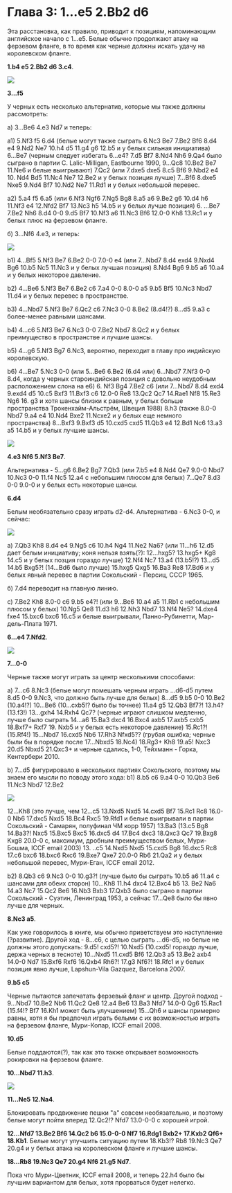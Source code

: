 # Глава 3: 1...e5 2.Bb2 d6

Эта расстановка, как правило, приводит к позициям, напоминающим английское начало с 1...e5. Белые обычно продолжают атаку на ферзевом фланге, в то время как черные должны искать удачу на королевском фланге.

 **1.b4 e5 2.Bb2 d6 3.c4**.

![](pics/pic-3-1.png)

**3...f5**

У черных есть несколько альтернатив, которые мы также должны рассмотреть:

a) 3...Be6 4.e3 Nd7 и теперь:

a1) 5.Nf3 f5 6.d4 (белые могут также сыграть 6.Nc3 Be7 7.Be2 Bf6 8.d4 e4 9.Nd2 Ne7 10.h4 d5 11.g4 g6 12.b5 и у белых сильная инициатива) 6...Be7 (черным следует избегать 6...e4? 7.d5 Bf7 8.Nd4 Nh6 9.Qa4 было сыграно в партии С. Lalic-Milligan, Eastbourne 1990, 9...Qc8 10.Be2 Be7 11.Ne6 и белые выигрывают) 7.Qc2 (или 7.dxe5 dxe5 8.c5 Bf6 9.Nbd2 e4 10. Nd4 Bd5 11.Nc4 Ne7 12.Be2 и у белых позиция лучше) 7...Bf6 8.dxe5 Nxe5 9.Nd4 Bf7 10.Nd2 Ne7 11.Rd1 и у белых небольшой перевес.

a2) 5.a4 f5 6.a5 (или 6.Nf3 Ngf6 7.Ng5 Bg8 8.a5 a6 9.Be2 g6 10.d4 h6 11.Nf3 e4 12.Nfd2 Bf7 13.Nc3 h5 14.b5 и у белых лучше позиция) 6. ...Be7 7.Be2 Nh6 8.d4 0-0 9.d5 Bf7 10.Nf3 a6 11.Nc3 Bf6 12.0-0 Kh8 13.Rc1 и у белых плюс на ферзевом фланге.

б) 3...Nf6 4.e3, и теперь:

![](pics/pic-3-2.png)

b1) 4...Bf5 5.Nf3 Be7 6.Be2 0-0 7.0-0 e4 (или 7...Nbd7 8.d4 exd4 9.Nxd4 Bg6 10.b5 Nc5 11.Nc3 и у белых лучшая позиция) 8.Nd4 Bg6 9.b5 a6 10.a4 и у белых некоторое давление.

b2) 4...Be6 5.Nf3 Be7 6.Be2 c6 7.a4 0-0 8.0-0 a5 9.b5 Bf5 10.Nc3 Nbd7 11.d4 и у белых перевес в пространстве.

b3) 4...Nbd7 5.Nf3 Be7 6.Qc2 c6 7.Nc3 0-0 8.Be2 (8.d4!?) 8...d5 9.a3 с более-менее равными шансами.

b4) 4...c6 5.Nf3 Be7 6.Nc3 0-0 7.Be2 Nbd7 8.Qc2 и у белых преимущество в пространстве и лучшие шансы.

b5) 4...g6 5.Nf3 Bg7 6.Nc3, вероятно, переходит в главу про индийскую королевскую.

b6) 4...Be7 5.Nc3 0-0 (или 5...Be6 6.Be2 (6.d4 или) 6...Nbd7 7.Nf3 0-0 8.d4, когда у черных староиндийская позиция с довольно неудобным расположением слона на е6) 6. Nf3 Bg4 7.Be2 c6 (или 7...Nbd7 8.d4 exd4 9.exd4 d5 10.c5 Bxf3 11.Bxf3 c6 12.0-0 Re8 13.Qc2 Qc7 14.Rae1 Nf8 15.Re3 Ng6 16. g3 и хотя шансы близки к равным, у белых больше пространства Трокенхайм-Альстрём, Швеция 1988) 8.h3 (также 8.0-0 Nbd7 9.a4 e4 10.Nd4 Bxe2 11.Ncxe2 и у белых еще немного пространства) 8...Bxf3 9.Bxf3 d5 10.cxd5 cxd5 11.Qb3 e4 12.Bd1 Nc6 13.a3 a5 14.b5 и у белых лучшие шансы.

![](pics/pic-3-3.png)

**4.e3 Nf6 5.Nf3 Be7**.

Альтернатива - 5...g6 6.Be2 Bg7 7.Qb3 (или 7.b5 e4 8.Nd4 Qe7 9.0-0 Nbd7 10.Nc3 0-0 11.f4 Nc5 12.a4 с небольшим плюсом для белых) 7...Qe7 8.d3 0-0 9.0-0 и у белых есть некоторые шансы.

**6.d4**

Белым необязательно сразу играть d2-d4. Альтернатива - 6.Nc3 0-0, и сейчас:

![](pics/pic-3-4.png)

a) 7.Qb3 Kh8 8.d4 e4 9.Ng5 c6 10.h4 Ng4 11.Ne2 Na6? (или 11...h6 12.d5 дает белым инициативу; коня нельзя взять(?): 12...hxg5? 13.hxg5+ Kg8 14.c5 и у белых позция гораздо лучше) 12.Nf4 Nc7 13.a4 (13.b5!?) 13...d5 14.b5 Bxg5?! (14...Bd6 было лучше) 15.hxg5 Qxg5 16.Ba3 Re8 17.Bd6 и у белых явный перевес в партии Сокольский - Персиц, СССР 1965.

б) 7.d4 переводит на главную линию.

c) 7.Be2 Kh8 8.0-0 c6 9.b5 e4?! (или 9...Be6 10.a4 a5 11.Rb1 с небольшим плюсом у белых) 10.Ng5 Qe8 11.d3 h6 12.Nh3 Nbd7 13.Nf4 Ne5? 14.dxe4 fxe4 15.bxc6 bxc6 16.c5 и белые выигрывали, Панно-Рубинетти, Мар-дель-Плата 1971.

**6...e4 7.Nfd2**.

![](pics/pic-3-5.png)

**7...0-0**

Черные также могут играть за центр несколькими способами:

a) 7...c6 8.Nc3 (белые могут помешать черным играть ...d6-d5 путем 8.d5 0-0 9.Nc3, что должно быть лучше для белых) 8...d5 9.b5 0-0 10.Be2 (10.a4!?) 10...Be6 (10...cxb5!? было бы точнее) 11.a4 g5 12.Qb3 Bf7?! 13.h4? (13.f3!) 13...gxh4 14.Rxh4 Qc7? (черные играют слишком медленно, лучше было сыграть 14...a6 15.Ba3 dxc4 16.Bxc4 axb5 17.axb5 cxb5 18.Bxf7+ Rxf7 19. Nxb5 и у белых есть некоторое давление) 15.Rc1?! (15.Rf4!) 15...Nbd7 16.cxd5 Nb6 17.Rh3 Nfxd5?? (грубая ошибка; черные были бы в порядке после 17...Nbxd5 18.Nc4) 18.Rg3+ Kh8 19.a5! Nxc3 20.d5 Nbxd5 21.Qxc3+ и черные сдались, 1-0, Тейхманн - Горка, Кентербери 2010.

b) 7...d5 фигурировало в нескольких партиях Сокольского, поэтому мы знаем его мысли по поводу этого хода: b1) 8.b5 c6 9.a4 0-0 10.Qb3 Be6 11.Nc3 Nbd7 12.Be2

![](pics/pic-3-6.png)

12...Kh8 (это лучше, чем 12...c5 13.Nxd5 Nxd5 14.cxd5 Bf7 15.Rc1 Rc8 16.0-0 Nb6 17.dxc5 Nxd5 18.Bc4 Rxc5 19.Rfd1 и белые выигрывали в партии Сокольский - Самарян, полуфинал ЧМ корр 1957) 13.Ba3 (13.c5 Bg8 14.Ba3?! Nxc5 15.Bxc5 Bxc5 16.dxc5 d4 17.Bc4 dxc3 18.Qxc3 Qc7 19.Bxg8 Kxg8 20.0-0 с, максимум, дробным преимуществом белых, Мури-Бошма, ICCF email 2003) 13. ..c5 14.Nxd5 Nxd5 15.cxd5 Bg8 16.dxc5 Rc8 17.c6 bxc6 18.bxc6 Rxc6 19.Bxe7 Qxe7 20.0-0 Rb6 21.Qa2 и у белых небольшой перевес, Мури-Еган, ICCF email 2012.

b2) 8.Qb3 c6 9.Nc3 0-0 10.g3?! (лучше было бы сыграть 10.b5 a6 11.a4 с шансами для обеих сторон) 10...Kh8 11.h4 dxc4 12.Bxc4 b5 13. Be2 Na6 14.a3 Nc7 15.Qc2 Be6 16.Nb3 Bxb3 17.Qxb3 было сыграно в партии Сокольский - Суэтин, Ленинград 1953, а сейчас 17...Qe8 было бы явно лучше для черных.

**8.Nc3 a5**.

Как уже говорилось в книге, мы обычно приветствуем это наступление (?развитие). Другой ход - 8...c6, с целью сыграть ...d6-d5, но белые не должны этого допускать: 9.d5! cxd5?! 10.Nxd5 (10.cxd5! гораздо лучше, держа черных в тесноте) 10...Nxd5 11.cxd5 Bf6 12.Qb3 a5 13.Be2 axb4 14.0-0 Nd7 15.Bxf6 Rxf6 16.Qxb4 Rh6?! 17.g3 Nf6?! 18.Rfc1 и у белых позиция явно лучше, Lapshun-Vila Gazquez, Barcelona 2007.

**9.b5 c5**

Черные пытаются запечатать ферзевый фланг и центр. Другой подход - 9...Nbd7 10.Be2 Nb6 11.Qc2 Qe8 12.a4 Be6 13.Ba3 Nfd7 14.0-0 Qg6 15.Rac1 (15.f4!? Bf7 16.Kh1 может быть улучшением) 15...Qh6 и шансы примерно равны, хотя я бы предпочел играть белыми с их возможностью играть на ферзевом фланге, Мури-Копар, ICCF email 2008.

**10.d5**

Белые поддаются(?), так как это также открывает возможность рокировки на ферзевом фланге.

**10...Nbd7 11.h3**.

![](pics/pic-3-7.png)

**11...Ne5 12.Na4**.

Блокировать продвижение пешки "а" совсем необязательно, и поэтому белые могут пойти вперед 12.Qc2!? Nfd7 13.0-0-0 с хорошей игрой.

**12...Nfd7 13.Be2 Bf6 14.Qc2 b6 15.0-0-0 Nf7 16.Rdg1 Bxb2+ 17.Kxb2 Qf6+ 18.Kb1**.
Белые могут улучшить ситуацию путем 18.Kb3!? Rb8 19.Nc3 Qe7 20.g4 и у белых атака на королевском фланге и лучшие шансы.

**18...Rb8 19.Nc3 Qe7 20.g4 Nf6 21.g5 Nd7**.

Пока что Мури-Цветник, ICCF email 2008, и теперь 22.h4 было бы лучшим вариантом для белых, хотя прорваться будет нелегко.
